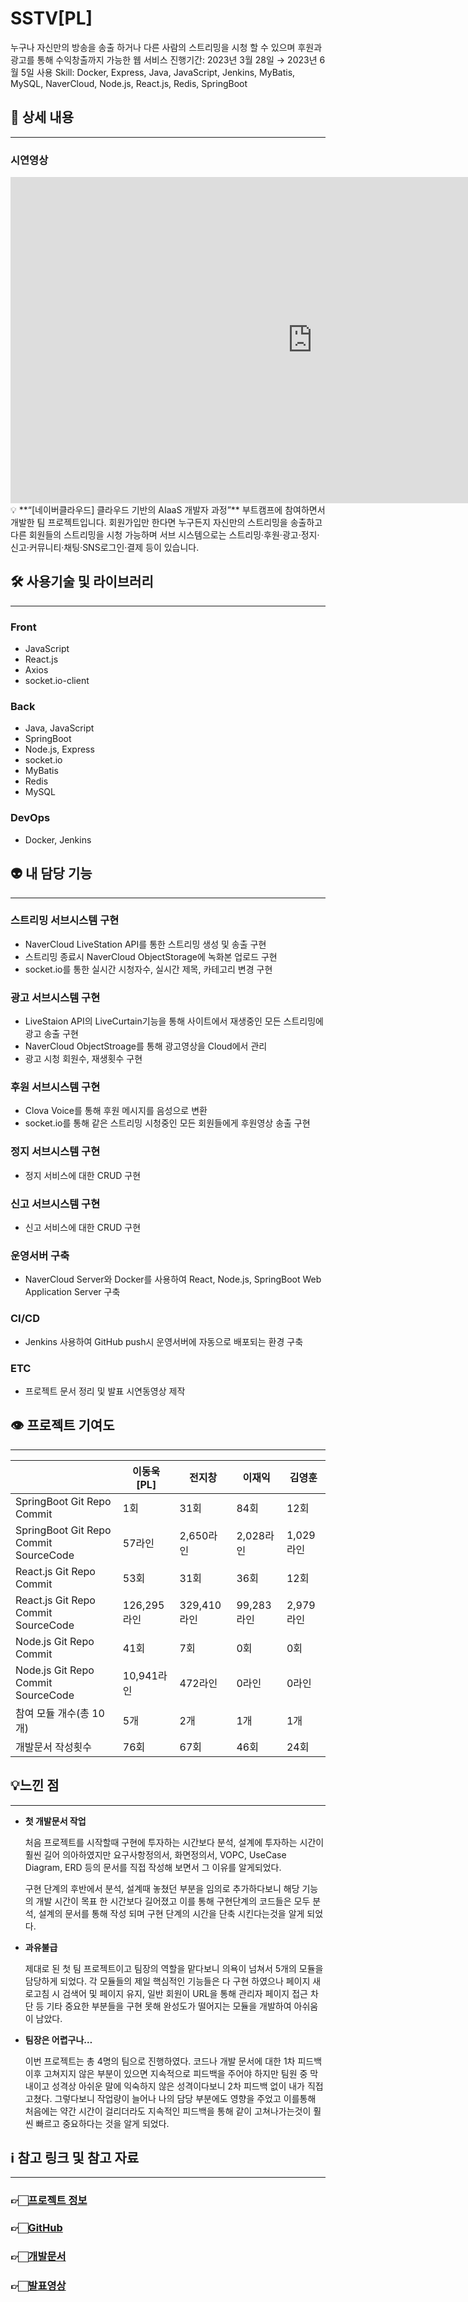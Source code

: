 # SSTV[PL]

누구나 자신만의 방송을 송출 하거나 다른 사람의 스트리밍을 시청 할 수 있으며 후원과 광고를 통해 수익창출까지 가능한 웹 서비스
진행기간: 2023년 3월 28일 → 2023년 6월 5일
사용 Skill: Docker, Express, Java, JavaScript, Jenkins, MyBatis, MySQL, NaverCloud, Node.js, React.js, Redis, SpringBoot

## 📝 상세 내용

---
### 시연영상
<iframe width="966" height="522" src="https://www.youtube.com/embed/ClLhoWd68eo" title="NaverCloud AIaaS 2기 SSTV, 시현영상" frameborder="0" allow="accelerometer; autoplay; clipboard-write; encrypted-media; gyroscope; picture-in-picture; web-share" allowfullscreen></iframe>


<aside>
💡 **“[네이버클라우드] 클라우드 기반의 AIaaS 개발자 과정”** 부트캠프에 참여하면서 개발한 팀 프로젝트입니다. 회원가입만 한다면 누구든지 자신만의 스트리밍을 송출하고 다른 회원들의 스트리밍을 시청 가능하며 서브 시스템으로는 스트리밍·후원·광고·정지·신고·커뮤니티·채팅·SNS로그인·결제 등이 있습니다.

</aside>

## 🛠️  사용기술 및 라이브러리

---

### Front

- JavaScript
- React.js
- Axios
- socket.io-client

### Back

- Java, JavaScript
- SpringBoot
- Node.js, Express
- socket.io
- MyBatis
- Redis
- MySQL

### DevOps

- Docker, Jenkins

## 👽 내 담당 기능

---

### 스트리밍 서브시스템 구현

- NaverCloud LiveStation API를 통한 스트리밍 생성 및 송출 구현
- 스트리밍 종료시 NaverCloud ObjectStorage에 녹화본 업로드 구현
- socket.io를 통한 실시간 시청자수, 실시간 제목, 카테고리 변경 구현

### **광고 서브시스템 구현**

- LiveStaion API의 LiveCurtain기능을 통해 사이트에서 재생중인 모든 스트리밍에 광고 송출 구현
- NaverCloud ObjectStroage를 통해 광고영상을 Cloud에서 관리
- 광고 시청 회원수, 재생횟수 구현

### **후원 서브시스템 구현**

- Clova Voice를 통해 후원 메시지를 음성으로 변환
- socket.io를 통해 같은 스트리밍 시청중인 모든 회원들에게 후원영상 송출 구현

### **정지 서브시스템 구현**

- 정지 서비스에 대한 CRUD 구현

### **신고 서브시스템 구현**

- 신고 서비스에 대한 CRUD 구현

### **운영서버 구축**

- NaverCloud Server와 Docker를 사용하여 React, Node.js, SpringBoot Web Application Server 구축

### **CI/CD**

- Jenkins 사용하여 GitHub push시 운영서버에 자동으로 배포되는 환경 구축

### **ETC**

- 프로젝트 문서 정리 및 발표 시연동영상 제작

## 👁️  프로젝트 기여도

---

|  | 이동욱[PL] | 전지창 | 이재익 | 김영훈 |
| --- | --- | --- | --- | --- |
| SpringBoot Git Repo Commit | 1회 | 31회 | 84회 | 12회 |
| SpringBoot Git Repo Commit SourceCode | 57라인 | 2,650라인 | 2,028라인 | 1,029라인 |
| React.js Git Repo Commit  | 53회 | 31회 | 36회 | 12회 |
| React.js Git Repo Commit SourceCode | 126,295라인 | 329,410라인 | 99,283라인 | 2,979라인 |
| Node.js Git Repo Commit  | 41회 | 7회 | 0회 | 0회 |
| Node.js Git Repo Commit SourceCode | 10,941라인 | 472라인 | 0라인 | 0라인 |
| 참여 모듈 개수(총 10개) | 5개 | 2개 | 1개 | 1개 |
| 개발문서 작성횟수 | 76회 | 67회 | 46회 | 24회 |

## 💡느낀 점

---

- **첫 개발문서 작업**
    
    처음 프로젝트를 시작할때 구현에 투자하는 시간보다 분석, 설계에 투자하는 시간이 훨씬 길어 의아하였지만 요구사항정의서, 화면정의서, VOPC, UseCase Diagram, ERD 등의 문서를 직접 작성해 보면서  그 이유를 알게되었다. 
    
    구현 단계의 후반에서 분석, 설계때 놓쳤던 부분을 임의로 추가하다보니 해당 기능의 개발 시간이 목표 한 시간보다 길어졌고 이를 통해 구현단계의 코드들은 모두 분석, 설계의 문서를 통해 작성 되며 구현 단계의 시간을 단축 시킨다는것을 알게 되었다. 
    
- **과유불급**
    
    제대로 된 첫 팀 프로젝트이고 팀장의 역할을 맡다보니 의욕이 넘쳐서 5개의 모듈을 담당하게 되었다. 각 모듈들의 제일 핵심적인 기능들은 다 구현 하였으나 페이지 새로고침 시 검색어 및 페이지 유지, 일반 회원이 URL을 통해 관리자 페이지 접근 차단 등 기타 중요한 부분들을 구현 못해 완성도가 떨어지는 모듈을 개발하여 아쉬움이 남았다.
    

- **팀장은 어렵구나…**
    
    이번 프로젝트는 총 4명의 팀으로 진행하였다. 코드나 개발 문서에 대한 1차 피드백 이후 고쳐지지 않은 부분이 있으면 지속적으로 피드백을 주어야 하지만 팀원 중 막내이고 성격상 아쉬운 말에 익숙하지 않은 성격이다보니 2차 피드백 없이 내가 직접 고쳤다. 그렇다보니 작업량이 늘어나 나의 담당 부분에도 영향을 주었고 이를통해  처음에는 약간 시간이 걸리더라도 지속적인 피드백을 통해 같이 고쳐나가는것이 훨씬 빠르고 중요하다는 것을 알게 되었다.  
    

## ℹ️  참고 링크 및 참고 자료

---

### **👉🏻[프로젝트 정보](https://ncamp.magicecole.com/Home/Project/d31fc2a2-9ba8-446d-992e-e24ab19a4ba1?page=1&groupId=0)**

### **👉🏻[GitHub](https://github.com/Function3333/SSTV)**

### **👉🏻[개발문서](https://drive.google.com/file/d/16rpcxlEaF1jE1zu4NNm2QKRmzrr3ziXH/view?usp=sharing)**

### **👉🏻[발표영상](https://www.youtube.com/watch?v=1nqyNu48TiA&t=1136s)**
